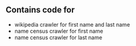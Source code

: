 ## Contains code for 

* wikipedia crawler for first name and last name
* name census crawler for first name
* name census crawler for last name
